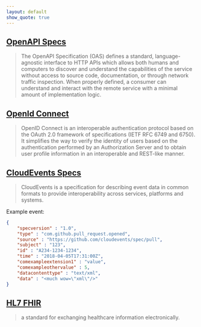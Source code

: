 ```yaml
---
layout: default
show_quote: true
---
```


## [OpenAPI Specs](https://swagger.io/specification/)

> The OpenAPI Specification (OAS) defines a standard, language-agnostic interface to HTTP APIs which allows both humans and computers to discover and understand the capabilities of the service without access to source code, documentation, or through network traffic inspection. When properly defined, a consumer can understand and interact with the remote service with a minimal amount of implementation logic.

## [OpenId Connect](https://openid.net/connect/)

> OpenID Connect is an interoperable authentication protocol based on the OAuth 2.0 framework of specifications (IETF RFC 6749 and 6750). It simplifies the way to verify the identity of users based on the authentication performed by an Authorization Server and to obtain user profile information in an interoperable and REST-like manner.

## [CloudEvents Specs](https://github.com/cloudevents/spec/blob/v1.0.2/cloudevents/spec.md)
> CloudEvents is a specification for describing event data in common formats to provide interoperability across services, platforms and systems.

Example event:

``` json
{
    "specversion" : "1.0",
    "type" : "com.github.pull_request.opened",
    "source" : "https://github.com/cloudevents/spec/pull",
    "subject" : "123",
    "id" : "A234-1234-1234",
    "time" : "2018-04-05T17:31:00Z",
    "comexampleextension1" : "value",
    "comexampleothervalue" : 5,
    "datacontenttype" : "text/xml",
    "data" : "<much wow=\"xml\"/>"
}
```

## [HL7 FHIR](https://www.hl7.org/fhir/overview.html)

> a standard for exchanging healthcare information electronically.
